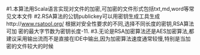 #1.本算法用Scala语言实现对文件的加密,可加密的文件形式包括txt,md,word等常见文本文件
#2.RSA算法的公钥publickey可以用密钥生成工具生成http://www.rsatool.org/ 根据对安全性要求的不同,选择不同长度的密钥,RSA算法可加
  密的最大字节数为密钥长度-11.
#3.无论是RSA加密算法还是AES加密算法,都建议采用输出流而不是直接在IDE中输出,因为加密算法速度通常较慢,特别是当加密的文件较大的时候
